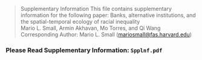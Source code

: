> Supplementary Information 
> This file contains supplementary information for the following paper: 
> Banks, alternative institutions, and the spatial-temporal ecology of racial inequality    
> Mario L. Small, Armin Akhavan, Mo Torres, and Qi Wang  
> Corresponding Author: Mario L. Small (mariosmall@fas.harvard.edu)   
### Please Read Supplementary Information: `Spplnf.pdf`
